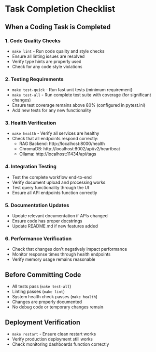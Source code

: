 # Task Completion Checklist

## When a Coding Task is Completed

### 1. Code Quality Checks
- `make lint` - Run code quality and style checks
- Ensure all linting issues are resolved
- Verify type hints are properly used
- Check for any code style violations

### 2. Testing Requirements
- `make test-quick` - Run fast unit tests (minimum requirement)
- `make test-all` - Run complete test suite with coverage (for significant changes)
- Ensure test coverage remains above 80% (configured in pytest.ini)
- Add new tests for any new functionality

### 3. Health Verification
- `make health` - Verify all services are healthy
- Check that all endpoints respond correctly:
  - RAG Backend: http://localhost:8000/health
  - ChromaDB: http://localhost:8002/api/v2/heartbeat
  - Ollama: http://localhost:11434/api/tags

### 4. Integration Testing
- Test the complete workflow end-to-end
- Verify document upload and processing works
- Test query functionality through the UI
- Ensure all API endpoints function correctly

### 5. Documentation Updates
- Update relevant documentation if APIs changed
- Ensure code has proper docstrings
- Update README.md if new features added

### 6. Performance Verification
- Check that changes don't negatively impact performance
- Monitor response times through health endpoints
- Verify memory usage remains reasonable

## Before Committing Code
- All tests pass (`make test-all`)
- Linting passes (`make lint`)
- System health check passes (`make health`)
- Changes are properly documented
- No debug code or temporary changes remain

## Deployment Verification
- `make restart` - Ensure clean restart works
- Verify production deployment still works
- Check monitoring dashboards function correctly